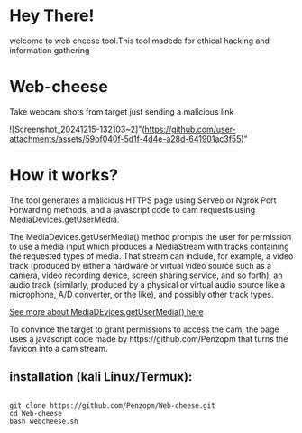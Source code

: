 # Hey There!
welcome to web cheese tool.This tool madede for ethical hacking and information gathering 

# Web-cheese
Take webcam shots from target just sending a malicious link

![Screenshot_20241215-132103~2]"(https://github.com/user-attachments/assets/59bf040f-5d1f-4d4e-a28d-641901ac3f55)"

# How it works?
<p>The tool generates a malicious HTTPS page using Serveo or Ngrok Port Forwarding methods, and a javascript code to cam requests using MediaDevices.getUserMedia. </p>

<p>The MediaDevices.getUserMedia() method prompts the user for permission to use a media input which produces a MediaStream with tracks containing the requested types of media. That stream can include, for example, a video track (produced by either a hardware or virtual video source such as a camera, video recording device, screen sharing service, and so forth), an audio track (similarly, produced by a physical or virtual audio source like a microphone, A/D converter, or the like), and possibly other track types. </p>

[See more about MediaDEvices.getUserMedia() here](https://developer.mozilla.org/en-US/docs/Web/API/MediaDevices/getUserMedia)
<p> To convince the target to grant permissions to access the cam, the page uses a javascript code made by https://github.com/Penzopm that turns the favicon into a cam stream.

</p>

## installation (kali Linux/Termux):

```

git clone https://github.com/Penzopm/Web-cheese.git
cd Web-cheese
bash webcheese.sh
```

